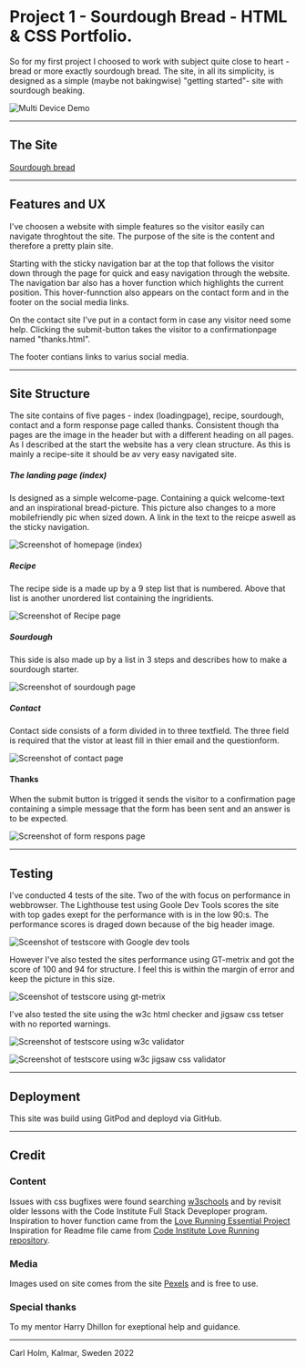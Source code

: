 # Project 1 - Sourdough Bread - HTML & CSS Portfolio.

So for my first project I choosed to work with subject quite close to heart - bread or more exactly sourdough bread.
The site, in all its simplicity, is designed as a simple (maybe not bakingwise) "getting started"- site with sourdough beaking. 


![Multi Device Demo](assets/images-readme/sourdough-mockup.png)

***

## The Site
[Sourdough bread](https://callee84.github.io/surdegen/index.html)

***

## Features and UX
I've choosen a website with simple features so the visitor easily can navigate throghtout the site. The purpose of the site is the content and therefore a pretty plain site.

Starting with the sticky navigation bar at the top that follows the visitor down through the page for quick and easy navigation through the website. The navigation bar also has a hover function which highlights the current position. This hover-funnction also appears on the contact form and in the footer on the social media links.

On the contact site I've put in a contact form in case any visitor need some help. Clicking the submit-button takes the visitor to a confirmationpage named "thanks.html".

The footer contians links to varius social media. 

***

## Site Structure
The site contains of five pages - index (loadingpage), recipe, sourdough, contact and a form response page called thanks.
Consistent though tha pages are the image in the header but with a different heading on all pages.
As I described at the start the website has a very clean structure. As this is mainly a recipe-site it should be av very easy navigated site. 

##### The landing page (index)
Is designed as a simple welcome-page. Containing a quick welcome-text and an inspirational bread-picture. This picture also changes to a more mobilefriendly pic when sized down. A link in the text to the reicpe aswell as the sticky navigation.

![Screenshot of homepage (index)](assets/images-readme/screen-index.png)

##### Recipe
The recipe side is a made up by a 9 step list that is numbered. Above that list is another unordered list containing the ingridients. 

![Screenshot of Recipe page](/assets/images-readme/screen-recipe.png)

##### Sourdough 
This side is also made up by a list in 3 steps and describes how to make a sourdough starter. 

![Screenshot of sourdough page](/assets/images-readme/screen-sourdough.png)

##### Contact
Contact side consists of a form divided in to three textfield. The three field is required that the vistor at least fill in thier email and the questionform.

![Screenshot of contact page](/assets/images-readme/screen-contact.png)

#### Thanks
When the submit button is trigged it sends the visitor to a confirmation page containing a simple message that the form has been sent and an answer is to be expected.

![Screenshot of form respons page](/assets/images-readme/screen-thanks.png)

***

## Testing
I've conducted 4 tests of the site. Two of the with focus on performance in webbrowser. 
The Lighthouse test using Goole Dev Tools scores the site with top gades exept for the performance with is in the low 90:s. The performance scores is draged down because of the big header image. 

![Sceenshot of testscore with Google dev tools](/assets/images-readme/performance-lighthouse-sourdough.jpeg)

However I've also tested the sites performance using GT-metrix and got the score of 100 and 94 for structure. I feel this is within the margin of error and keep the picture in this size.

![Sceenshot of testscore using gt-metrix](/assets/images-readme/performance-gtmetrix-sourdough.jpeg)

I've also tested the site using the w3c html checker and jigsaw css tetser with no reported warnings.

![Screenshot of testscore using w3c validator](/assets/images-readme/screen-w3c.png)

![Screenshot of testscore using w3c jigsaw css validator](/assets/images-readme/w3c-css.png)

***

## Deployment
This site was build using GitPod and deployd via GitHub.

***

## Credit

### Content
Issues with css bugfixes were found searching [w3schools](https://www.w3schools.com/) and by revisit older lessons with the Code Institute Full Stack Deveploper program.
Inspiration to hover function came from the [Love Running Essential Project](https://callee84.github.io/love-running/)
Inspiration for Readme file came from [Code Institute Love Running repository](https://github.com/Code-Institute-Solutions/readme-template). 


### Media
Images used on site comes from the site [Pexels](https://www.pexels.com/) and is free to use.

### Special thanks
To my mentor Harry Dhillon for exeptional help and guidance.

***

Carl Holm,
Kalmar, Sweden 
2022